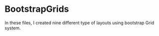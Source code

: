 # BootstrapGrids
In these files, I created nine different type of layouts using bootstrap Grid system.

